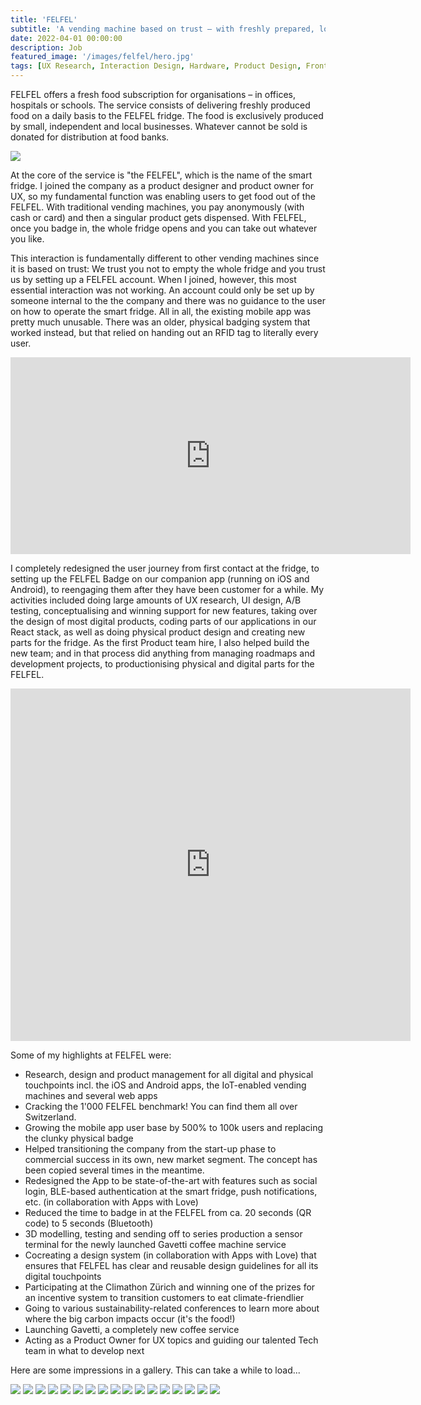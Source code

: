 ```yaml
---
title: 'FELFEL'
subtitle: 'A vending machine based on trust – with freshly prepared, locally sourced food'
date: 2022-04-01 00:00:00
description: Job 
featured_image: '/images/felfel/hero.jpg'
tags: [UX Research, Interaction Design, Hardware, Product Design, Frontend, Product Management, Commercial]
---
```


FELFEL offers a fresh food subscription for organisations – in offices, hospitals or schools. The service consists of delivering freshly produced food on a daily basis to the FELFEL fridge. The food is exclusively produced by small, independent and local businesses. Whatever cannot be sold is donated for distribution at food banks.

![](/images/felfel/1.jpg)

At the core of the service is "the FELFEL", which is the name of the smart fridge. I joined the company as a product designer and product owner for UX, so my fundamental function was enabling users to get food out of the FELFEL. With traditional vending machines, you pay anonymously (with cash or card) and then a singular product gets dispensed. With FELFEL, once you badge in, the whole fridge opens and you can take out whatever you like.

This interaction is fundamentally different to other vending machines since it is based on trust: We trust you not to empty the whole fridge and you trust us by setting up a FELFEL account. When I joined, however, this most essential interaction was not working. An account could only be set up by someone internal to the the company and there was no guidance to the user on how to operate the smart fridge. All in all, the existing mobile app was pretty much unusable. There was an older, physical badging system that worked instead, but that relied on handing out an RFID tag to literally every user.

<iframe src="https://player.vimeo.com/video/789484925?h=ff56df882d" width="640" height="315" frameborder="0" allow="autoplay; fullscreen" allowfullscreen></iframe>

I completely redesigned the user journey from first contact at the fridge, to setting up the FELFEL Badge on our companion app (running on iOS and Android), to reengaging them after they have been customer for a while. My activities included doing large amounts of UX research, UI design, A/B testing, conceptualising and winning support for new features, taking over the design of most digital products, coding parts of our applications in our React stack, as well as doing physical product design and creating new parts for the fridge. As the first Product team hire, I also helped build the new team; and in that process did anything from managing roadmaps and development projects, to productionising physical and digital parts for the FELFEL.

<iframe src="https://player.vimeo.com/video/789484908?h=e95095ef14" width="640" height="564" frameborder="0" allow="autoplay; fullscreen" allowfullscreen></iframe>

Some of my highlights at FELFEL were:

* Research, design and product management for all digital and physical touchpoints incl. the iOS and Android apps, the IoT-enabled vending machines and several web apps
* Cracking the 1'000 FELFEL benchmark! You can find them all over Switzerland.
* Growing the mobile app user base by 500% to 100k users and replacing the clunky physical badge
* Helped transitioning the company from the start-up phase to commercial success in its own, new market segment. The concept has been copied several times in the meantime.
* Redesigned the App to be state-of-the-art with features such as social login, BLE-based authentication at the smart fridge, push notifications, etc. (in collaboration with Apps with Love)
* Reduced the time to badge in at the FELFEL from ca. 20 seconds (QR code) to 5 seconds (Bluetooth)
* 3D modelling, testing and sending off to series production a sensor terminal for the newly launched Gavetti coffee machine service
* Cocreating a design system (in collaboration with Apps with Love) that ensures that FELFEL has clear and reusable design guidelines for all its digital touchpoints
* Participating at the Climathon Zürich and winning one of the prizes for an incentive system to transition customers to eat climate-friendlier
* Going to various sustainability-related conferences to learn more about where the big carbon impacts occur (it's the food!)
* Launching Gavetti, a completely new coffee service
* Acting as a Product Owner for UX topics and guiding our talented Tech team in what to develop next

Here are some impressions in a gallery. This can take a while to load...

<div class="gallery" data-columns="3">
	<img src="/images/felfel/1.jpg" />
    <img src="/images/felfel/2.jpg" />
	<img src="/images/felfel/3.gif" />
    <img src="/images/felfel/4.png" />
    <img src="/images/felfel/5.gif" />
    <img src="/images/felfel/6.png" />
	<img src="/images/felfel/7.png" />
    <img src="/images/felfel/8.png" />
    <img src="/images/felfel/9.png" />
	<img src="/images/felfel/10.jpg" />
	<img src="/images/felfel/11.jpg" />
	<img src="/images/felfel/13.gif" />
    <img src="/images/felfel/14.png" />
    <img src="/images/felfel/15.gif" />
	<img src="/images/felfel/16.jpg" />
	<img src="/images/felfel/17.png" />
    <img src="/images/felfel/18.png" />
</div>








